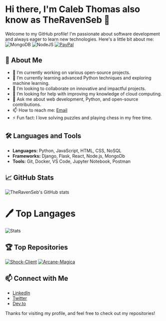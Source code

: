 
# Hi there, I'm Caleb Thomas also know as TheRavenSeb 👋

Welcome to my GitHub profile! I'm passionate about software development and always eager to learn new technologies. Here's a little bit about me:
![MongoDB](https://img.shields.io/badge/MongoDB-%234ea94b.svg?logo=mongodb&logoColor=white)
![NodeJS](https://img.shields.io/badge/node.js-6DA55F?logo=node.js&logoColor=white)
[![PayPal](https://img.shields.io/badge/PayPal-00457C?logo=paypal&logoColor=white)](https://www.paypal.com/ncp/payment/RAQJSKJSTJGV4)

## 🚀 About Me

- 🔭 I’m currently working on various open-source projects.
- 🌱 I’m currently learning advanced Python techniques and exploring machine learning.
- 👯 I’m looking to collaborate on innovative and impactful projects.
- 🤔 I’m looking for help with improving my knowledge of cloud computing.
- 💬 Ask me about web development, Python, and open-source contributions.
- 📫 How to reach me: [Email](mailto:theravenseb@example.com)
- ⚡ Fun fact: I love solving puzzles and playing chess in my free time.

## 🛠️ Languages and Tools

- **Languages:** Python, JavaScript, HTML, CSS, NoSQL
- **Frameworks:** Django, Flask, React, Node.js, MongoDb
- **Tools:** Git, Docker, VS Code, Jupyter Notebook, Postman

## 📈 GitHub Stats

![TheRavenSeb's GitHub stats](https://github-readme-stats.vercel.app/api?username=TheRavenSeb&show_icons=true&theme=radical)

# 🖊 Top Langages
![Stats](https://github-readme-stats-git-masterrstaa-rickstaa.vercel.app/api/top-langs/?username=TheRavenSeb)


## 🏆 Top Repositories

[![Shock-Client](https://github-readme-stats.vercel.app/api/pin/?username=TheRavenSeb&repo=shock-client1&theme=radical)](https://github.com/TheRavenSeb/Shock-Client)
[![Arcane-Magica](https://github-readme-stats.vercel.app/api/pin/?username=Arcane-Magica&repo=arcane-aagica&theme=radical)](https://github.com/Arcane-Magica/Arcane-Magica)

## 📫 Connect with Me

- [LinkedIn](https://www.linkedin.com/in/theravenseb)
- [Twitter](https://twitter.com/theravenseb)
- [Dev.to](https://dev.to/theravenseb)

Thanks for visiting my profile, and feel free to check out my repositories!

```

